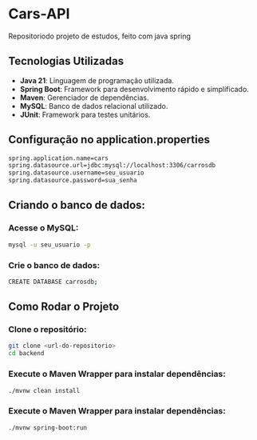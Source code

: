 # Cars-API
Repositoriodo projeto de estudos, feito com java spring

## Tecnologias Utilizadas

- **Java 21**: Linguagem de programação utilizada.
- **Spring Boot**: Framework para desenvolvimento rápido e simplificado.
- **Maven**: Gerenciador de dependências.
- **MySQL**: Banco de dados relacional utilizado.
- **JUnit**: Framework para testes unitários.
## Configuração no application.properties
```bash
spring.application.name=cars
spring.datasource.url=jdbc:mysql://localhost:3306/carrosdb
spring.datasource.username=seu_usuario
spring.datasource.password=sua_senha
```
## Criando o banco de dados:
### Acesse o MySQL:
```bash
mysql -u seu_usuario -p
```
### Crie o banco de dados:
```bash
CREATE DATABASE carrosdb;
```
## Como Rodar o Projeto
### Clone o repositório:
```bash
git clone <url-do-repositorio>
cd backend
```
### Execute o Maven Wrapper para instalar dependências:
```bash
./mvnw clean install
```
### Execute o Maven Wrapper para instalar dependências:
```bash
./mvnw spring-boot:run
```


